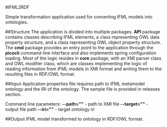 #IFML2RDF

Simple transformation application used for converting IFML models into ontologies.

##Structure
The application is divided into multiple packages. **API** package contains classes describing IFML elements, a class representing OWL data property structure, and a class representing OWL object property structure.
The **cmd** package provides an entry point to the application through the **picocli** command-line interface and also implements spring configuration loading. Most of the logic resides in **core** package, with an XMI parser class and OWL modifier class, which are classes implementing the logic of reading information from IFML models in XMI format and writing them to the resulting files in RDF/OWL format.

##Input
Application properties file requires path to IFML metamodel ontology and the IRI of the ontology.
The sample file is provided in releases section.

Command line parameters:
**--path=""**  - path to XMI file
**--target=""** - output file path
**--iri=""** - target ontology iri

##Output
IFML model transformed to ontology in RDF/OWL format.